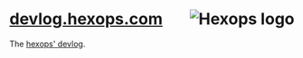 # [devlog.hexops.com](https://devlog.hexops.com) <a href="https://hexops.com"><img align="right" alt="Hexops logo" src="https://raw.githubusercontent.com/hexops/media/main/readme.svg"></img></a>

The [hexops' devlog](https://devlog.hexops.com).

